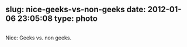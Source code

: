 slug: nice-geeks-vs-non-geeks
date: 2012-01-06 23:05:08
type: photo
---

<a href="https://plus.google.com/102451193315916178828/posts/MGxauXypb1Y"><img src="{{@asset.url swerner/tumblr/2012-01-06-nice-geeks-vs-non-geeks-497a210c37.png}}" alt=""/></a>

Nice: Geeks vs. non geeks.

